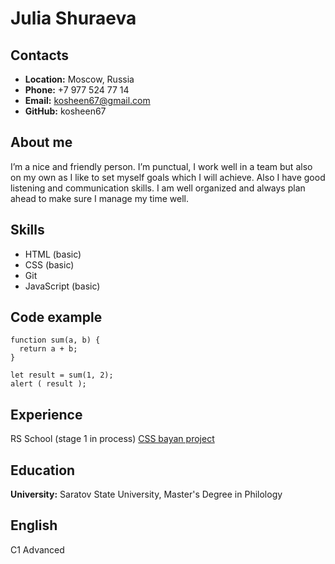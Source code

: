 # Julia Shuraeva
## Contacts
+ **Location:** Moscow, Russia
+ **Phone:** +7 977 524 77 14
+ **Email:** kosheen67@gmail.com
+ **GitHub:** kosheen67
## About me 
I’m a nice and friendly person. I’m punctual, I work well in a team but also on my own as I like to set myself goals which I will achieve. Also I have good listening and communication skills. I am well organized and always plan ahead to make sure I manage my time well.
## Skills
* HTML (basic)
* CSS (basic)
* Git
* JavaScript (basic)
## Code example
```
function sum(a, b) {
  return a + b;
}

let result = sum(1, 2);
alert ( result );
```
## Experience
RS School (stage 1 in process)
[CSS bayan project]("https://kosheen67.github.io/cssBayan/")
## Education 
**University:** Saratov State University, Master's Degree in Philology
## English
C1 Advanced




